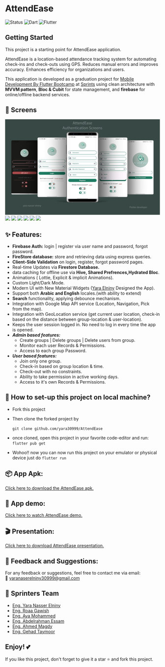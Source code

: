 # AttendEase

![Status](https://img.shields.io/badge/Status-Active-brightgreen)
![Dart](https://img.shields.io/badge/Dart-100%25-brightgreen)
![Flutter](https://img.shields.io/badge/Flutter-Cross%20Platform-blue)

## Getting Started

This project is a starting point for AttendEase application.

AttendEase is a location-based attendance tracking system for automating check-ins and check-outs using GPS. Reduces manual errors and improves accuracy. Enhances efficiency for organizations and users.

This application is developed as a graduation project for [Mobile Development By Flutter Bootcamp](https://sprints.ai/en-eg/journeys/MobileDevelopmentbyFlutterBootCamp-7270645) at [Sprints](https://sprints.ai/en-eg) using clean architecture with **MVVM pattern**, **Bloc & Cubit** for state management, and **firebase** for online/offline backend services.

## 📸 Screens

 <img src="readme/auth.png">

 <img src="readme/user_1.png">

 <img src="readme/user_2.png">

 <img src="readme/user_3.png">

 <img src="readme/user_4.png">

 <img src="readme/admin.png">

 <img src="readme/admin_2.png">

## ✨ Features:

- **Firebase Auth:** login | register via user name and password, forgot password.
- **FireStore database:** store and retrieving data using express queries.
- **Client-Side Validation** on login, register, forgot password pages.
- Real-time Updates via **Firestore Database.**
- data caching for offline use via **Hive, Shared Prefrences,Hydrated Bloc**.
- Animations ( Lottie, Explicit & implicit Animations).
- Custom Light/Dark Mode.
- Modern UI with New Material Widgets ([Yara Elniny](https://github.com/yara30999) Designed the App).
- Support both **Arabic and English** locales.(with ability to extend)
- **Search** functionality, applying debounce mechanism.
- Integration with Google Map API service (Location, Navigation, Pick from the map).
- Integration with GeoLocation service (get current user location, check-in based on the distance between group-location & user-location).
- Keeps the user session logged in. No need to log in every time the app is opened.
- **_Admin based features:_**
  - Create groups | Delete groups | Delete users from group.
  - Monitor each user Records & Permissions.
  - Access to each group Password.
- **_User based features:_**
  - Join only one group.
  - Check-in based on group location & time.
  - Check-out with no constraints.
  - Ability to take permission in active working days.
  - Access to it's own Records & Permissions.

## 📐 How to set-up this project on local machine?

- Fork this project

- Then clone the forked project by

  `git clone github.com/yara30999/AttendEase`

- once cloned, open this project in your favorite code-editor and run: `flutter pub get`
- Wohoo!! now you can now run this project on your emulator or physical device just do `flutter run`

## 📦 App Apk:

[Click here to download the AttendEase apk.](https://drive.google.com/file/d/1T0n3A07V3FTT7Fw7OB6ikqNYVQJ8wK8r/view?usp=drive_link)

## 🎥 App demo:

[Click here to watch AttendEase demo.](https://drive.google.com/file/d/1-WslniDr_FSy4SkJKmM_v58mkQtqrg21/view?usp=sharing)

## 🎬 Presentation:

[Click here to download AttendEase presentation.](https://docs.google.com/presentation/d/1GcVfofhhdVGscVCmZYxCHCxOduV6v0v_/edit?usp=drive_link&ouid=106783070272712070304&rtpof=true&sd=true)

## 💬 Feedback and Suggestions:

For any feedback or suggestions, feel free to contact me via email:  
📧 [yaranaserelniny30999@gmail.com](mailto:yaranaserelniny30999@gmail.com)

## 👥 Sprinters Team

- [Eng. Yara Nasser Elniny](https://github.com/yara30999)
- [Eng. Roaa Gawish](https://github.com/roaagawish)
- [Eng. Aya Mohammed](https://github.com/ayaelsherif21)
- [Eng. Abdelrahman Essam](https://github.com/abdo-essam)
- [Eng. Ahmed Magdy](https://github.com/AhmedMagdy9876)
- [Eng. Gehad Taymoor](https://github.com/GehadTaymoor)

## Enjoy! 💕

If you like this project, don't forget to give it a star ⭐ and fork this project.
